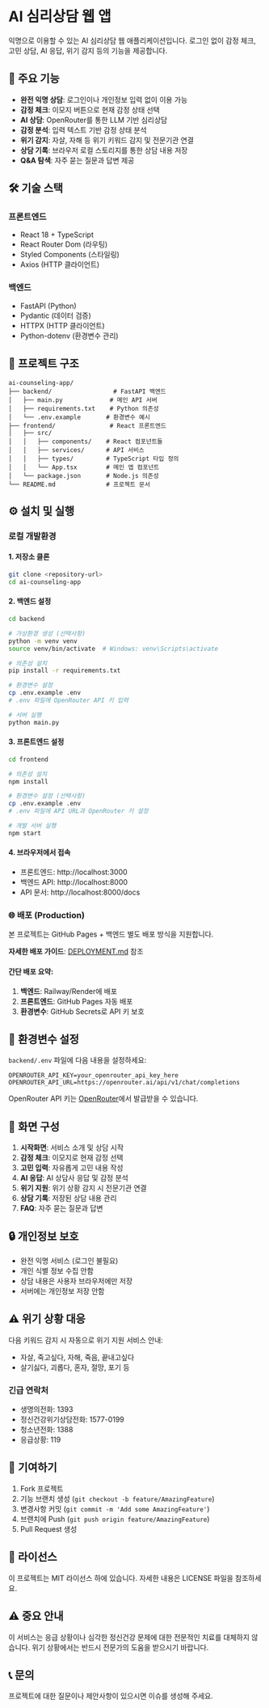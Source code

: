 # AI 심리상담 웹 앱

익명으로 이용할 수 있는 AI 심리상담 웹 애플리케이션입니다. 로그인 없이 감정 체크, 고민 상담, AI 응답, 위기 감지 등의 기능을 제공합니다.

## 🚀 주요 기능

- **완전 익명 상담**: 로그인이나 개인정보 입력 없이 이용 가능
- **감정 체크**: 이모지 버튼으로 현재 감정 상태 선택
- **AI 상담**: OpenRouter를 통한 LLM 기반 심리상담
- **감정 분석**: 입력 텍스트 기반 감정 상태 분석
- **위기 감지**: 자살, 자해 등 위기 키워드 감지 및 전문기관 연결
- **상담 기록**: 브라우저 로컬 스토리지를 통한 상담 내용 저장
- **Q&A 탐색**: 자주 묻는 질문과 답변 제공

## 🛠 기술 스택

### 프론트엔드
- React 18 + TypeScript
- React Router Dom (라우팅)
- Styled Components (스타일링)
- Axios (HTTP 클라이언트)

### 백엔드
- FastAPI (Python)
- Pydantic (데이터 검증)
- HTTPX (HTTP 클라이언트)
- Python-dotenv (환경변수 관리)

## 📁 프로젝트 구조

```
ai-counseling-app/
├── backend/                 # FastAPI 백엔드
│   ├── main.py             # 메인 API 서버
│   ├── requirements.txt    # Python 의존성
│   └── .env.example       # 환경변수 예시
├── frontend/               # React 프론트엔드
│   ├── src/
│   │   ├── components/    # React 컴포넌트들
│   │   ├── services/      # API 서비스
│   │   ├── types/         # TypeScript 타입 정의
│   │   └── App.tsx        # 메인 앱 컴포넌트
│   └── package.json       # Node.js 의존성
└── README.md              # 프로젝트 문서
```

## ⚙️ 설치 및 실행

### 로컬 개발환경

#### 1. 저장소 클론
```bash
git clone <repository-url>
cd ai-counseling-app
```

#### 2. 백엔드 설정
```bash
cd backend

# 가상환경 생성 (선택사항)
python -m venv venv
source venv/bin/activate  # Windows: venv\Scripts\activate

# 의존성 설치
pip install -r requirements.txt

# 환경변수 설정
cp .env.example .env
# .env 파일에 OpenRouter API 키 입력

# 서버 실행
python main.py
```

#### 3. 프론트엔드 설정
```bash
cd frontend

# 의존성 설치
npm install

# 환경변수 설정 (선택사항)
cp .env.example .env
# .env 파일에 API URL과 OpenRouter 키 설정

# 개발 서버 실행
npm start
```

#### 4. 브라우저에서 접속
- 프론트엔드: http://localhost:3000
- 백엔드 API: http://localhost:8000
- API 문서: http://localhost:8000/docs

### 🌐 배포 (Production)

본 프로젝트는 GitHub Pages + 백엔드 별도 배포 방식을 지원합니다.

**자세한 배포 가이드**: [DEPLOYMENT.md](./DEPLOYMENT.md) 참조

#### 간단 배포 요약:
1. **백엔드**: Railway/Render에 배포
2. **프론트엔드**: GitHub Pages 자동 배포
3. **환경변수**: GitHub Secrets로 API 키 보호

## 🔑 환경변수 설정

`backend/.env` 파일에 다음 내용을 설정하세요:

```env
OPENROUTER_API_KEY=your_openrouter_api_key_here
OPENROUTER_API_URL=https://openrouter.ai/api/v1/chat/completions
```

OpenRouter API 키는 [OpenRouter](https://openrouter.ai)에서 발급받을 수 있습니다.

## 📱 화면 구성

1. **시작화면**: 서비스 소개 및 상담 시작
2. **감정 체크**: 이모지로 현재 감정 선택
3. **고민 입력**: 자유롭게 고민 내용 작성
4. **AI 응답**: AI 상담사 응답 및 감정 분석
5. **위기 지원**: 위기 상황 감지 시 전문기관 연결
6. **상담 기록**: 저장된 상담 내용 관리
7. **FAQ**: 자주 묻는 질문과 답변

## 🔒 개인정보 보호

- 완전 익명 서비스 (로그인 불필요)
- 개인 식별 정보 수집 안함
- 상담 내용은 사용자 브라우저에만 저장
- 서버에는 개인정보 저장 안함

## ⚠️ 위기 상황 대응

다음 키워드 감지 시 자동으로 위기 지원 서비스 안내:
- 자살, 죽고싶다, 자해, 죽음, 끝내고싶다
- 살기싫다, 괴롭다, 혼자, 절망, 포기 등

### 긴급 연락처
- 생명의전화: 1393
- 정신건강위기상담전화: 1577-0199
- 청소년전화: 1388
- 응급상황: 119

## 🤝 기여하기

1. Fork 프로젝트
2. 기능 브랜치 생성 (`git checkout -b feature/AmazingFeature`)
3. 변경사항 커밋 (`git commit -m 'Add some AmazingFeature'`)
4. 브랜치에 Push (`git push origin feature/AmazingFeature`)
5. Pull Request 생성

## 📄 라이선스

이 프로젝트는 MIT 라이선스 하에 있습니다. 자세한 내용은 LICENSE 파일을 참조하세요.

## ⚠️ 중요 안내

이 서비스는 응급 상황이나 심각한 정신건강 문제에 대한 전문적인 치료를 대체하지 않습니다. 위기 상황에서는 반드시 전문가의 도움을 받으시기 바랍니다.

## 📞 문의

프로젝트에 대한 질문이나 제안사항이 있으시면 이슈를 생성해 주세요.
